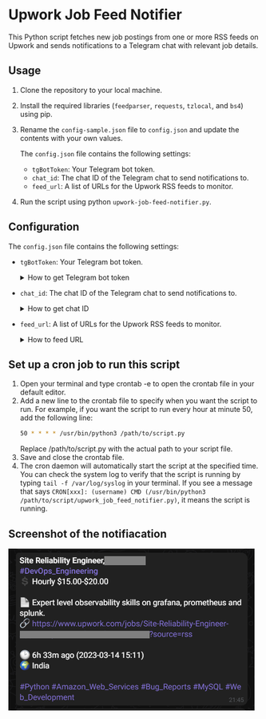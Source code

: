 # Upwork Job Feed Notifier
This Python script fetches new job postings from one or more RSS feeds on Upwork and sends notifications to a Telegram chat with relevant job details.


## Usage
1. Clone the repository to your local machine.
2. Install the required libraries (`feedparser`, `requests`, `tzlocal`, and `bs4`) using pip.
3. Rename the `config-sample.json` file to `config.json` and update the contents with your own values.

    The `config.json` file contains the following settings:
    - `tgBotToken`: Your Telegram bot token.
    - `chat_id`: The chat ID of the Telegram chat to send notifications to.
    - `feed_url`: A list of URLs for the Upwork RSS feeds to monitor.
4. Run the script using python `upwork-job-feed-notifier.py`.

## Configuration
The `config.json` file contains the following settings:

- `tgBotToken`: Your Telegram bot token.
    <p>
    <details>
    <summary>How to get Telegram bot token</summary>

    1. Open Telegram and search for the "BotFather" bot.
    2. Start a chat with the BotFather by clicking on the "Start" button.
    3. Type `/newbot` and follow the instructions to create a new bot.
    4. Choose a name for your bot and a username that ends with "bot".
    5. BotFather will provide you with a unique Token for your bot.
    6. Save the Token in a safe place, as you will need it to communicate with your bot.

    </details>
    </p>
- `chat_id`: The chat ID of the Telegram chat to send notifications to.
    <p>
    <details>
    <summary>How to get chat ID</summary>

    1. Start a chat with your bot.
    2. Send any message to your bot.
    3. Open the following URL in your browser, replacing YOUR_BOT_TOKEN with the actual token for your bot:
        ```bash
        https://api.telegram.org/botYOUR_BOT_TOKEN/getUpdates
        ```
    4. Look for the `"chat":{"id":` value in the response. This is your chat ID.

    </details>
    </p>
- `feed_url`: A list of URLs for the Upwork RSS feeds to monitor.
    <p>
    <details>
    <summary>How to feed URL</summary>

    1. Log in to your Upwork account.
    2. Click on the "Find Work" tab in the top navigation menu.
    3. Select the category you're interested in, and then select the subcategory.
    4. Click on the "RSS" icon on the right side of the page.
    5. Copy the URL in your browser's address bar. This is the RSS feed URL for that category/subcategory.
    </details>
    </p>


##  Set up a cron job to run this script
1. Open your terminal and type crontab -e to open the crontab file in your default editor.
2. Add a new line to the crontab file to specify when you want the script to run. For example, if you want the script to run every hour at minute 50, add the following line:
    ```bash
    50 * * * * /usr/bin/python3 /path/to/script.py
    ```
    Replace /path/to/script.py with the actual path to your script file.
3. Save and close the crontab file.
4. The cron daemon will automatically start the script at the specified time. You can check the system log to verify that the script is running by typing `tail -f /var/log/syslog` in your terminal. If you see a message that says `CRON[xxx]: (username) CMD (/usr/bin/python3 /path/to/script/upwork_job_feed_notifier.py)`, it means the script is running.


## Screenshot of the notifiacation
![Telegram message](message_example.png)